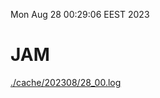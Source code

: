 Mon Aug 28 00:29:06 EEST 2023
# JAM
<a href='./cache/202308/28_00.log'>./cache/202308/28_00.log</a>
